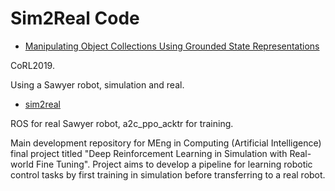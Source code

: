 # Sim2Real Code

- [Manipulating Object Collections Using Grounded State Representations](https://github.com/matwilso/object_collections)

CoRL2019.

Using a Sawyer robot, simulation and real.

- [sim2real](https://github.com/harry-uglow/Deep-RL-Sim2Real)

ROS for real Sawyer robot, a2c_ppo_acktr for training.

Main development repository for MEng in Computing (Artificial Intelligence) final project titled "Deep Reinforcement Learning in Simulation with Real-world Fine Tuning". Project aims to develop a pipeline for learning robotic control tasks by first training in simulation before transferring to a real robot.

